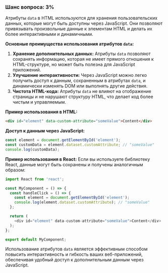 ### Шанс вопроса: 3%

Атрибуты `data` в HTML используются для хранения пользовательских данных, которые могут быть доступны через JavaScript. Они позволяют привязывать произвольные данные к элементам HTML и делать их более интерактивными и динамичными.

**Основные преимущества использования атрибутов `data`:**
1. **Хранение дополнительных данных:** Атрибуты `data` позволяют сохранять информацию, которая не имеет прямого отношения к HTML-структуре, но может быть полезна для JavaScript приложений.
2. **Улучшение интерактивности:** Через JavaScript можно легко получить доступ к данным, сохраненным в атрибутах `data`, и динамически изменять DOM или выполнять другие действия.
3. **Чистота HTML-кода:** Атрибуты `data` не влияют на отображение страницы и не нарушают структуру HTML, что делает код более чистым и управляемым.

**Пример использования в HTML:**
```html
<div id="element" data-custom-attribute="someValue">Content</div>
```

**Доступ к данным через JavaScript:**
```javascript
const element = document.getElementById('element');
const customData = element.dataset.customAttribute; // "someValue"
console.log(customData);
```

**Пример использования в React:**
Если вы используете библиотеку React, данные могут быть сохранены и получены аналогичным образом:
```javascript
import React from 'react';

const MyComponent = () => {
  const handleClick = () => {
    const element = document.getElementById('element');
    console.log(element.dataset.customAttribute); // "someValue"
  };

  return (
    <div id="element" data-custom-attribute="someValue">Content</div>
  );
};

export default MyComponent;
```

Использование атрибутов `data` является эффективным способом повысить интерактивность и гибкость ваших веб-приложений, обеспечивая удобный доступ к дополнительным данным через JavaScript.
